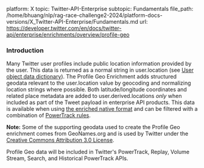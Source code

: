 platform: X
topic: Twitter-API-Enterprise
subtopic: Fundamentals
file_path: /home/bhuang/nlp/rag-race-challenge2-2024/platform-docs-versions/X_Twitter-API-Enterprise/Fundamentals.md
url: https://developer.twitter.com/en/docs/twitter-api/enterprise/enrichments/overview/profile-geo


### Introduction

Many Twitter user profiles include public location information provided by the user. This data is returned as a normal string in user.location (see [User object data dictionary](https://developer.twitter.com/en/docs/twitter-api/enterprise/data-dictionary/native-enriched-object/user.html)). The Profile Geo Enrichment adds structured geodata relevant to the user.location value by geocoding and normalizing location strings where possible. Both latitude/longitude coordinates and related place metadata are added to user.derived.locations _only_ when included as part of the Tweet payload in enterprise API products. This data is available when using [the enriched native format](https://developer.twitter.com/en/docs/twitter-api/enterprise/data-dictionary/overview.html) and can be filtered with a combination of [PowerTrack rules](https://developer.twitter.com/en/docs/twitter-api/enterprise/rules-and-filtering/enterprise-operators).  

**Note:** Some of the supporting geodata used to create the Profile Geo enrichment comes from GeoNames.org and is used by Twitter under the [Creative Commons Attribution 3.0 License](https://creativecommons.org/licenses/by/3.0/us/legalcode).

Profile Geo data will be included in Twitter's PowerTrack, Replay, Volume Stream, Search, and Historical PowerTrack APIs.
